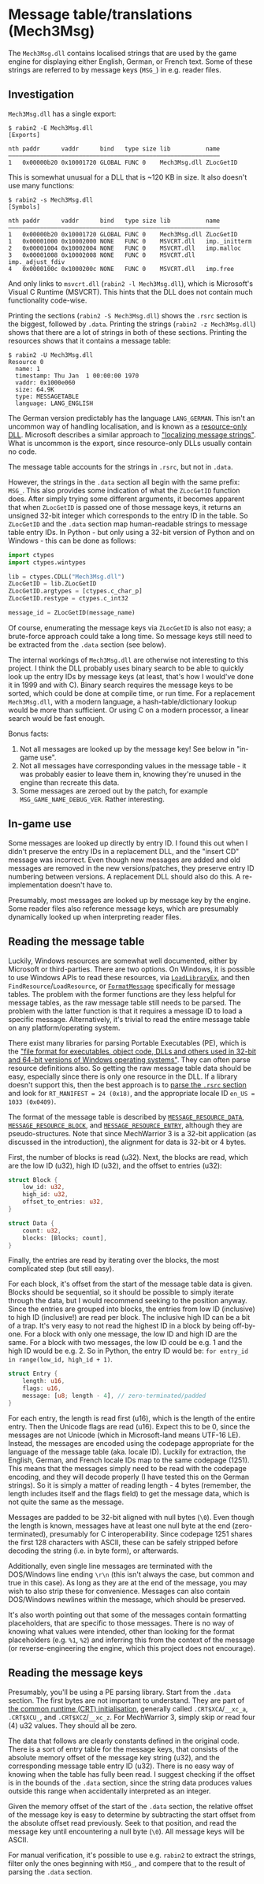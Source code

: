 # Message table/translations (Mech3Msg)

The `Mech3Msg.dll` contains localised strings that are used by the game engine for displaying either English, German, or French text. Some of these strings are referred to by message keys (`MSG_`) in e.g. reader files.

## Investigation

`Mech3Msg.dll` has a single export:

```console
$ rabin2 -E Mech3Msg.dll
[Exports]

nth paddr      vaddr      bind   type size lib          name
――――――――――――――――――――――――――――――――――――――――――――――――――――――――――――
1   0x00000b20 0x10001720 GLOBAL FUNC 0    Mech3Msg.dll ZLocGetID
```

This is somewhat unusual for a DLL that is ~120 KB in size. It also doesn't use many functions:

```console
$ rabin2 -s Mech3Msg.dll
[Symbols]

nth paddr      vaddr      bind   type size lib          name
――――――――――――――――――――――――――――――――――――――――――――――――――――――――――――
1   0x00000b20 0x10001720 GLOBAL FUNC 0    Mech3Msg.dll ZLocGetID
1   0x00001000 0x10002000 NONE   FUNC 0    MSVCRT.dll   imp._initterm
2   0x00001004 0x10002004 NONE   FUNC 0    MSVCRT.dll   imp.malloc
3   0x00001008 0x10002008 NONE   FUNC 0    MSVCRT.dll   imp._adjust_fdiv
4   0x0000100c 0x1000200c NONE   FUNC 0    MSVCRT.dll   imp.free
```

And only links to `msvcrt.dll` (`rabin2 -l Mech3Msg.dll`), which is Microsoft's Visual C Runtime (MSVCRT). This hints that the DLL does not contain much functionality code-wise.

Printing the sections (`rabin2 -S Mech3Msg.dll`) shows the `.rsrc` section is the biggest, followed by `.data`. Printing the strings (`rabin2 -z Mech3Msg.dll`) shows that there are a lot of strings in both of these sections. Printing the resources shows that it contains a message table:

```console
$ rabin2 -U Mech3Msg.dll
Resource 0
  name: 1
  timestamp: Thu Jan  1 00:00:00 1970
  vaddr: 0x1000e060
  size: 64.9K
  type: MESSAGETABLE
  language: LANG_ENGLISH
```

The German version predictably has the language `LANG_GERMAN`. This isn't an uncommon way of handling localisation, and is known as a [resource-only DLL](https://docs.microsoft.com/en-us/cpp/build/creating-a-resource-only-dll). Microsoft describes a similar approach to ["localizing message strings"](https://docs.microsoft.com/en-us/windows/win32/wes/localizing-message-strings). What is uncommon is the export, since resource-only DLLs usually contain no code.

The message table accounts for the strings in `.rsrc`, but not in `.data`.

However, the strings in the `.data` section all begin with the same prefix: `MSG_`. This also provides some indication of what the `ZLocGetID` function does. After simply trying some different arguments, it becomes apparent that when `ZLocGetID` is passed one of those message keys, it returns an unsigned 32-bit integer which corresponds to the entry ID in the table. So `ZLocGetID` and the `.data` section map human-readable strings to message table entry IDs. In Python - but only using a 32-bit version of Python and on Windows - this can be done as follows:

```python
import ctypes
import ctypes.wintypes

lib = ctypes.CDLL("Mech3Msg.dll")
ZLocGetID = lib.ZLocGetID
ZLocGetID.argtypes = [ctypes.c_char_p]
ZLocGetID.restype = ctypes.c_int32

message_id = ZLocGetID(message_name)
```

Of course, enumerating the message keys via `ZLocGetID` is also not easy; a brute-force approach could take a long time. So message keys still need to be extracted from the `.data` section (see below).

The internal workings of `Mech3Msg.dll` are otherwise not interesting to this project. I think the DLL probably uses binary search to be able to quickly look up the entry IDs by message keys (at least, that's how I would've done it in 1999 and with C). Binary search requires the message keys to be sorted, which could be done at compile time, or run time. For a replacement `Mech3Msg.dll`, with a modern language, a hash-table/dictionary lookup would be more than sufficient. Or using C on a modern processor, a linear search would be fast enough.

Bonus facts:

1. Not all messages are looked up by the message key! See below in "in-game use".
1. Not all messages have corresponding values in the message table - it was probably easier to leave them in, knowing they're unused in the engine than recreate this data.
1. Some messages are zeroed out by the patch, for example `MSG_GAME_NAME_DEBUG_VER`. Rather interesting.

## In-game use

Some messages are looked up directly by entry ID. I found this out when I didn't preserve the entry IDs in a replacement DLL, and the "insert CD" message was incorrect. Even though new messages are added and old messages are removed in the new versions/patches, they preserve entry ID numbering between versions. A replacement DLL should also do this. A re-implementation doesn't have to.

Presumably, most messages are looked up by message key by the engine. Some reader files also reference message keys, which are presumably dynamically looked up when interpreting reader files.

## Reading the message table

Luckily, Windows resources are somewhat well documented, either by Microsoft or third-parties. There are two options. On Windows, it is possible to use Windows APIs to read these resources, via [`LoadLibraryEx`](https://docs.microsoft.com/en-us/windows/win32/api/libloaderapi/nf-libloaderapi-loadlibraryexw), and then `FindResource`/`LoadResource`, or [`FormatMessage`](https://docs.microsoft.com/en-us/windows/win32/api/winbase/nf-winbase-formatmessage) specifically for message tables. The problem with the former functions are they less helpful for message tables, as the raw message table still needs to be parsed. The problem with the latter function is that it requires a message ID to load a specific message. Alternatively, it's trivial to read the entire message table on any platform/operating system.

There exist many libraries for parsing Portable Executables (PE), which is the ["file format for executables, object code, DLLs and others used in 32-bit and 64-bit versions of Windows operating systems"](https://en.wikipedia.org/wiki/Portable_Executable). They can often parse resource definitions also. So getting the raw message table data should be easy, especially since there is only one resource in the DLL. If a library doesn't support this, then the best approach is to [parse the `.rsrc` section](https://docs.microsoft.com/en-us/windows/win32/debug/pe-format#the-rsrc-section) and look for `RT_MANIFEST = 24 (0x18)`, and the appropriate locale ID `en_US = 1033 (0x0409)`.

The format of the message table is described by [`MESSAGE_RESOURCE_DATA`](https://docs.microsoft.com/en-us/windows/win32/api/winnt/ns-winnt-message_resource_data), [`MESSAGE_RESOURCE_BLOCK`](https://docs.microsoft.com/en-us/windows/win32/api/winnt/ns-winnt-message_resource_block), and [`MESSAGE_RESOURCE_ENTRY`](https://docs.microsoft.com/en-us/windows/win32/api/winnt/ns-winnt-message_resource_entry), although they are pseudo-structures. Note that since MechWarrior 3 is a 32-bit application (as discussed in the introduction), the alignment for data is 32-bit or 4 bytes.

First, the number of blocks is read (u32). Next, the blocks are read, which are the low ID (u32), high ID (u32), and the offset to entries (u32):

```rust
struct Block {
    low_id: u32,
    high_id: u32,
    offset_to_entries: u32,
}

struct Data {
    count: u32,
    blocks: [Blocks; count],
}
```

Finally, the entries are read by iterating over the blocks, the most complicated step (but still easy).

For each block, it's offset from the start of the message table data is given. Blocks should be sequential, so it should be possible to simply iterate through the data, but I would recommend seeking to the position anyway. Since the entries are grouped into blocks, the entries from low ID (inclusive) to high ID (inclusive!) are read per block. The inclusive high ID can be a bit of a trap. It's very easy to not read the highest ID in a block by being off-by-one. For a block with only one message, the low ID and high ID are the same. For a block with two messages, the low ID could be e.g. 1 and the high ID would be e.g. 2. So in Python, the entry ID would be: `for entry_id in range(low_id, high_id + 1)`. 

```rust
struct Entry {
    length: u16,
    flags: u16,
    message: [u8; length - 4], // zero-terminated/padded
}
```

For each entry, the length is read first (u16), which is the length of the entire entry. Then the Unicode flags are read (u16). Expect this to be 0, since the messages are not Unicode (which in Microsoft-land means UTF-16 LE). Instead, the messages are encoded using the codepage appropriate for the language of the message table (aka. locale ID). Luckily for extraction, the English, German, and French locale IDs map to the same codepage (1251). This means that the messages simply need to be read with the codepage encoding, and they will decode properly (I have tested this on the German strings). So it is simply a matter of reading length - 4 bytes (remember, the length includes itself and the flags field) to get the message data, which is not quite the same as the message.

Messages are padded to be 32-bit aligned with null bytes (`\0`). Even though the length is known, messages have at least one null byte at the end (zero-terminated), presumably for C interoperability. Since codepage 1251 shares the first 128 characters with ASCII, these can be safely stripped before decoding the string (i.e. in byte form), or afterwards.

Additionally, even single line messages are terminated with the DOS/Windows line ending `\r\n` (this isn't always the case, but common and true in this case). As long as they are at the end of the message, you may wish to also strip these for convenience. Messages can also contain DOS/Windows newlines within the message, which should be preserved.

It's also worth pointing out that some of the messages contain formatting placeholders, that are specific to those messages. There is no way of knowing what values were intended, other than looking for the format placeholders (e.g. `%1`, `%2`) and inferring this from the context of the message (or reverse-engineering the engine, which this project does not encourage).

## Reading the message keys

Presumably, you'll be using a PE parsing library. Start from the `.data` section. The first bytes are not important to understand. They are part of [the common runtime (CRT) initialisation](https://docs.microsoft.com/en-us/cpp/c-runtime-library/crt-initialization), generally called `.CRT$XCA`/`__xc_a`, `.CRT$XCU_`, and `.CRT$XCZ`/`__xc_z`. For MechWarrior 3, simply skip or read four (4) u32 values. They should all be zero.

The data that follows are clearly constants defined in the original code. There is a sort of entry table for the message keys, that consists of the absolute memory offset of the message key string (u32), and the corresponding message table entry ID (u32). There is no easy way of knowing when the table has fully been read. I suggest checking if the offset is in the bounds of the `.data` section, since the string data produces values outside this range when accidentally interpreted as an integer.

Given the memory offset of the start of the `.data` section, the relative offset of the message key is easy to determine by subtracting the start offset from the absolute offset read previously. Seek to that position, and read the message key until encountering a null byte (`\0`). All message keys will be ASCII.

For manual verification, it's possible to use e.g. `rabin2` to extract the strings, filter only the ones beginning with `MSG_`, and compere that to the result of parsing the `.data` section.
